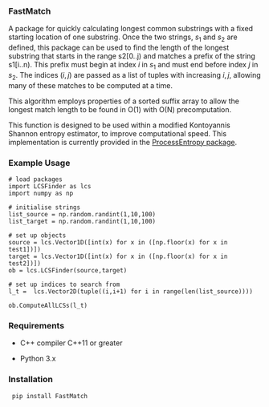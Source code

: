 ### FastMatch

A package for quickly calculating longest common substrings with a fixed starting location of one substring. Once the two strings, $s_1$ and $s_2$ are defined, this package can be used to find the length of the longest substring that starts in the range s2[0..j) and matches a prefix of the string s1[i..n). This prefix must begin at index $i$ in $s_1$ and must end before index $j$ in $s_2$. The indices $(i,j)$ are passed as a list of tuples with increasing $i,j$, allowing many of these matches to be computed at a time.

This algorithm employs properties of a sorted suffix array to allow the longest match length to be found in O(1) with O(N) precomputation.

This function is designed to be used within a modified Kontoyannis Shannon entropy estimator, to improve computational speed. This implementation is currently provided in the [ProcessEntropy package](https://github.com/tobinsouth/ProcessEntropy).
 

### Example Usage

```
# load packages
import LCSFinder as lcs
import numpy as np

# initialise strings
list_source = np.random.randint(1,10,100)
list_target = np.random.randint(1,10,100)

# set up objects
source = lcs.Vector1D([int(x) for x in ([np.floor(x) for x in test1])])
target = lcs.Vector1D([int(x) for x in ([np.floor(x) for x in test2])])
ob = lcs.LCSFinder(source,target)

# set up indices to search from
l_t =  lcs.Vector2D(tuple((i,i+1) for i in range(len(list_source))))

ob.ComputeAllLCSs(l_t)
```



### Requirements 

- C++ compiler C++11 or greater

- Python 3.x

  

### Installation

``` pip install FastMatch```
